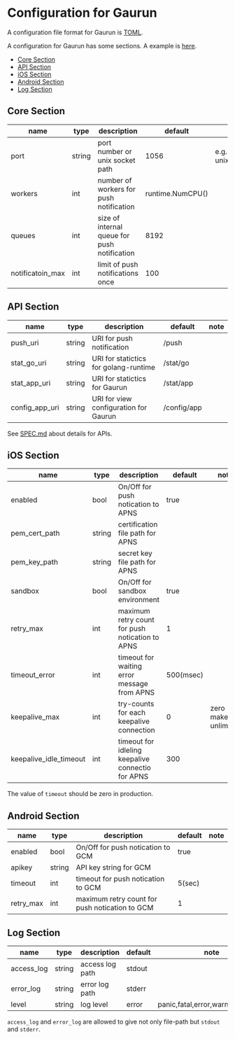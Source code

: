 # Configuration for Gaurun

A configuration file format for Gaurun is [TOML](https://github.com/toml-lang/toml).

A configuration for Gaurun has some sections. A example is [here](conf/gaurun.toml).

 * [Core Section](#core-section)
 * [API Section](#api-section)
 * [iOS Section](#ios-section)
 * [Android Section](#android-section)
 * [Log Section](#log-section)

## Core Section

|name            |type  |description                                 |default         |note                                |
|----------------|------|--------------------------------------------|----------------|------------------------------------|
|port            |string|port number or unix socket path             |1056            |e.g.)1056, unix:/tmp/gaurun.sock    |
|workers         |int   |number of workers for push notification     |runtime.NumCPU()|                                    |
|queues          |int   |size of internal queue for push notification|8192            |                                    |
|notificatoin_max|int   |limit of push notifications once            |100             |                                    |

## API Section

|name          |type  |description                          |default    |note|
|--------------|------|-------------------------------------|-----------|----|
|push_uri      |string|URI for push notification            |/push      |    |
|stat_go_uri   |string|URI for statictics for golang-runtime|/stat/go   |    |
|stat_app_uri  |string|URI for statictics for Gaurun        |/stat/app  |    |
|config_app_uri|string|URI for view configuration for Gaurun|/config/app|    |

See [SPEC.md](SPEC.md) about details for APIs.

## iOS Section

|name                  |type  |description                                      |default   |note                           |
|----------------------|------|-------------------------------------------------|----------|-------------------------------|
|enabled               |bool  |On/Off for push notication to APNS               |true      |                               |
|pem_cert_path         |string|certification file path for APNS                 |          |                               |
|pem_key_path          |string|secret key file path for APNS                    |          |                               |
|sandbox               |bool  |On/Off for sandbox environment                   |true      |                               |
|retry_max             |int   |maximum retry count for push notication to APNS  |1         |                               |
|timeout_error         |int   |timeout for waiting error message from APNS      |500(msec) |                               |
|keepalive_max         |int   |try-counts for each keepalive connection         |0         |zero makes unlimited           |
|keepalive_idle_timeout|int   |timeout for idleling keepalive connectio for APNS|300       |                               |

The value of `timeout` should be zero in production.

## Android Section

|name         |type  |description                                   |default|note|
|-------------|------|----------------------------------------------|-------|----|
|enabled      |bool  |On/Off for push notication to GCM             |true   |    |
|apikey       |string|API key string for GCM                        |       |    |
|timeout      |int   |timeout for push notication to GCM            |5(sec) |    |
|retry_max    |int   |maximum retry count for push notication to GCM|1      |    |

## Log Section

|name      |type  |description    |default|note                             |
|----------|------|---------------|-------|---------------------------------|
|access_log|string|access log path|stdout |                                 |
|error_log |string|error log path |stderr |                                 |
|level     |string|log level      |error  |panic,fatal,error,warn,info,debug|

`access_log` and `error_log` are allowed to give not only file-path but `stdout` and `stderr`.
